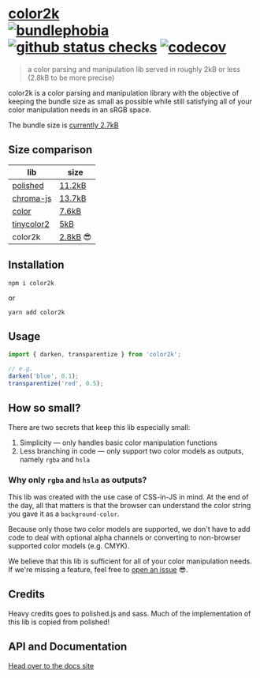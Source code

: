 # [color2k](https://color2k.com) <br /> [![bundlephobia](https://badgen.net/bundlephobia/minzip/color2k)](https://bundlephobia.com/result?p=color2k) [![github status checks](https://badgen.net/github/checks/ricokahler/color2k)](https://github.com/ricokahler/color2k/actions) [![codecov](https://codecov.io/gh/ricokahler/color2k/branch/master/graph/badge.svg)](https://codecov.io/gh/ricokahler/color2k)

> a color parsing and manipulation lib served in roughly 2kB or less (2.8kB to be more precise)

color2k is a color parsing and manipulation library with the objective of keeping the bundle size as small as possible while still satisfying all of your color manipulation needs in an sRGB space.

The bundle size is [currently 2.7kB](https://bundlephobia.com/result?p=color2k)

## Size comparison

| lib                                                       | size                                                  |
| --------------------------------------------------------- | ----------------------------------------------------- |
| [polished](https://github.com/styled-components/polished) | [11.2kB](https://bundlephobia.com/result?p=polished)  |
| [chroma-js](https://github.com/gka/chroma.js)             | [13.7kB](https://bundlephobia.com/result?p=chroma-js) |
| [color](https://github.com/Qix-/color)                    | [7.6kB](https://bundlephobia.com/result?p=color)      |
| [tinycolor2](https://github.com/bgrins/TinyColor)         | [5kB](https://bundlephobia.com/result?p=tinycolor2)   |
| color2k                                                   | [2.8kB](https://bundlephobia.com/result?p=color2k) 😎 |

## Installation

```
npm i color2k
```

or

```
yarn add color2k
```

## Usage

```js
import { darken, transparentize } from 'color2k';

// e.g.
darken('blue', 0.1);
transparentize('red', 0.5);
```

## How so small?

There are two secrets that keep this lib especially small:

1. Simplicity — only handles basic color manipulation functions
2. Less branching in code — only support two color models as outputs, namely `rgba` and `hsla`

### Why only `rgba` and `hsla` as outputs?

This lib was created with the use case of CSS-in-JS in mind. At the end of the day, all that matters is that the browser can understand the color string you gave it as a `background-color`.

Because only those two color models are supported, we don't have to add code to deal with optional alpha channels or converting to non-browser supported color models (e.g. CMYK).

We believe that this lib is sufficient for all of your color manipulation needs. If we're missing a feature, feel free to [open an issue](https://github.com/ricokahler/color2k/issues/new) 😎.

## Credits

Heavy credits goes to polished.js and sass. Much of the implementation of this lib is copied from polished!

<!-- DOCS-END -->

## API and Documentation

[Head over to the docs site](https://color2k.com)
